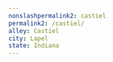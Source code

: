 ```yaml
---
﻿nonslashpermalink2: castiel
permalink2: /castiel/
alley: Castiel
city: Lapel
state: Indiana
---
```

